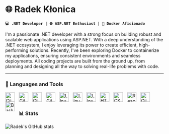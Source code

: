 # 🌐 Radek Kłonica

**`💻 .NET Developer | 🌐 ASP.NET Enthusiast | 🐳 Docker Aficionado`**

I'm a passionate .NET developer with a strong focus on building robust and scalable web applications using ASP.NET. With a deep understanding of the .NET ecosystem, I enjoy leveraging its power to create efficient, high-performing solutions. Recently, I've been exploring Docker to containerize my applications, ensuring consistent environments and seamless deployments. All coding projects are built from the ground up, from planning and designing all the way to solving real-life problems with code. 

---

### 🧰 Languages and Tools
<img align="left" alt="Git" width="30px" style="padding-right:10px;" src="https://i.ibb.co/gvXmqTv/Microsoft-NET-logo.png" />
<img align="left" alt="Git" width="30px" style="padding-right:10px;" src="https://i.ibb.co/rbhGM4m/asp-net.jpg" />
<img align="left" alt="Git" width="30px" style="padding-right:10px;" src="https://i.ibb.co/nMxPg3W/docker.png" />
<img align="left" alt="Git" width="30px" style="padding-right:10px;" src="https://cdn.jsdelivr.net/gh/devicons/devicon/icons/git/git-original.svg" />
<img align="left" alt="Linux" width="30px" style="padding-right:10px;" src="https://i.ibb.co/PFwh99X/windows-icon-2018x2048-0y0cfqbh.png" />
<img align="left" alt="Linux" width="30px" style="padding-right:10px;" src="https://i.ibb.co/G2HRfpg/apps-22477-9007199267161390-e6424e19-5ac0-4841-8393-87f5c9419809.png" />
<img align="left" alt="Linux" width="30px" style="padding-right:10px;" src="https://cdn.jsdelivr.net/gh/devicons/devicon/icons/linux/linux-original.svg" />
<img align="left" alt="HTML" width="30px" style="padding-right:10px;" src="https://cdn.jsdelivr.net/gh/devicons/devicon/icons/html5/html5-plain.svg" />
<img align="left" alt="CSS" width="30px" style="padding-right:10px;" src="https://cdn.jsdelivr.net/gh/devicons/devicon/icons/css3/css3-plain.svg" />
<img align="left" alt="React" width="30px" style="padding-right:10px;" src="https://cdn.jsdelivr.net/gh/devicons/devicon/icons/react/react-original.svg" />
<img align="left" alt="GitHub" width="30px" style="padding-right:10px;" src="https://cdn.jsdelivr.net/gh/devicons/devicon/icons/github/github-original.svg" />
<img align="left" alt="Bash" width="30px" style="padding-right:10px;" src="https://cdn.jsdelivr.net/gh/devicons/devicon/icons/bash/bash-original.svg" />
<br />

#

#

### 📊 Stats

![Radek's GitHub stats](https://github-readme-stats.vercel.app/api?username=klonicaradoslaw&show_icons=true&theme=gruvbox)
